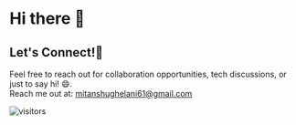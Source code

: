 # Hi there 👋


## Let's Connect!🤝
Feel free to reach out for collaboration opportunities, tech discussions, or just to say hi! 😄. 
<br />
Reach me out at: mitanshughelani61@gmail.com

<!-- ![picture](https://raw.githubusercontent.com/saadeghi/saadeghi/master/dino.gif)
<br />
<br />
-->

 ![visitors](https://visitor-badge.laobi.icu/badge?page_id=mitanshughelani)


